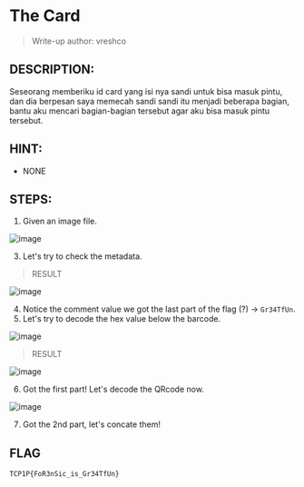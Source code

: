 # The Card 
> Write-up author: vreshco
## DESCRIPTION:
Seseorang memberiku id card yang isi nya sandi untuk bisa masuk pintu, 
dan dia berpesan saya memecah sandi sandi itu menjadi beberapa bagian, 
bantu aku mencari bagian-bagian tersebut agar aku bisa masuk pintu tersebut.
## HINT:
- NONE
## STEPS:
1. Given an image file.

![image](https://user-images.githubusercontent.com/70703371/228728148-c42319a0-9a13-464c-b377-b2a1bb678800.png)


3. Let's try to check the metadata.

> RESULT

![image](https://user-images.githubusercontent.com/70703371/228728205-f132e71d-9619-422f-aaf2-da51d3b32b39.png)


4. Notice the comment value we got the last part of the flag (?) -> `Gr34TfUn`.
5. Let's try to decode the hex value below the barcode.

![image](https://user-images.githubusercontent.com/70703371/228728341-2a752957-f7d1-4705-9777-4ce9d80e4ca8.png)


> RESULT

![image](https://user-images.githubusercontent.com/70703371/228728396-b85f2672-ae5c-4cac-979f-7defe1d89c53.png)


6. Got the first part! Let's decode the QRcode now.

![image](https://user-images.githubusercontent.com/70703371/228728599-14355340-c746-4c50-957c-113d245eafc5.png)


7. Got the 2nd part, let's concate them!

## FLAG

```
TCP1P{FoR3nSic_is_Gr34TfUn}
```

